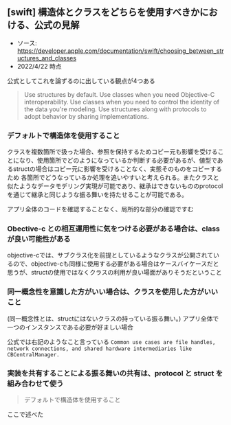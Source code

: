 ## [swift] 構造体とクラスをどちらを使用すべきかにおける、公式の見解

- ソース: https://developer.apple.com/documentation/swift/choosing_between_structures_and_classes
- 2022/4/22 時点

公式としてこれを論ずるのに出している観点が4つある

> Use structures by default.
> Use classes when you need Objective-C interoperability.
> Use classes when you need to control the identity of the data you're modeling.
> Use structures along with protocols to adopt behavior by sharing implementations.

### デフォルトで構造体を使用すること

クラスを複数箇所で扱った場合、参照を保持するためコピー元も影響を受けることになり、使用箇所でどのようになっているか判断する必要があるが、値型であるstructの場合はコピー元に影響を受けることなく、実態そのものをコピーするため
各箇所でどうなっているか処理を追いやすいと考えられる。またクラスと似たようなデータモデリング実現が可能であり、継承はできないもののprotocolを通じて継承と同じような振る舞いを持たせることが可能である。

アプリ全体のコードを確認することなく、局所的な部分の確認ですむ

### Obective-c との相互運用性に気をつける必要がある場合は、classが良い可能性がある

objective-cでは、サブクラス化を前提としているようなクラスが公開されているので、objective-cも同様に使用する必要がある場合はケースバイケースだと思うが、structの使用ではなくクラスの利用が良い場面がありそうだということ

### 同一概念性を意識した方がいい場合は、クラスを使用した方がいいこと

(同一概念性とは、structにはないクラスの持っている振る舞い。)
アプリ全体で一つのインスタンスである必要が好ましい場合

公式では右記のようなこと言っている `Common use cases are file handles, network connections, and shared hardware intermediaries like CBCentralManager.`

### 実装を共有することによる振る舞いの共有は、protocol と struct を組み合わせて使う

> デフォルトで構造体を使用すること 

ここで述べた
